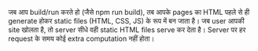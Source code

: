 जब आप build/run करते हो (जैसे npm run build), तब आपके pages का HTML पहले से ही generate होकर static files (HTML, CSS, JS) के रूप में बन जाता है।
जब user आपकी site खोलता है, तो server सीधे वही static HTML files serve कर देता है।
Server पर हर request के समय कोई extra computation नहीं होता।